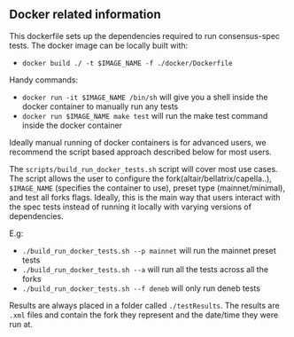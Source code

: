 ## Docker related information

This dockerfile sets up the dependencies required to run consensus-spec tests. The docker image can be locally built with:
- `docker build ./ -t $IMAGE_NAME -f ./docker/Dockerfile`


Handy commands:
- `docker run -it $IMAGE_NAME /bin/sh` will give you a shell inside the docker container to manually run any tests
- `docker run $IMAGE_NAME make test` will run the make test command inside the docker container

Ideally manual running of docker containers is for advanced users, we recommend the script based approach described below for most users.

The `scripts/build_run_docker_tests.sh` script will cover most use cases. The script allows the user to configure the fork(altair/bellatrix/capella..), `$IMAGE_NAME` (specifies the container to use), preset type (mainnet/minimal), and test all forks flags. Ideally, this is the main way that users interact with the spec tests instead of running it locally with varying versions of dependencies.

E.g:
- `./build_run_docker_tests.sh --p mainnet` will run the mainnet preset tests
- `./build_run_docker_tests.sh --a` will run all the tests across all the forks
- `./build_run_docker_tests.sh --f deneb` will only run deneb tests

Results are always placed in a folder called `./testResults`. The results are `.xml` files and contain the fork they represent and the date/time they were run at.